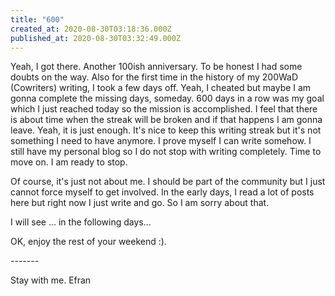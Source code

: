 ```yaml
---
title: "600"
created_at: 2020-08-30T03:18:36.000Z
published_at: 2020-08-30T03:32:49.000Z
---
```

Yeah, I got there. Another 100ish anniversary. To be honest I had some doubts on the way. Also for the first time in the history of my 200WaD (Cowriters) writing, I took a few days off. Yeah, I cheated but maybe I am gonna complete the missing days, someday. 600 days in a row was my goal which I just reached today so the mission is accomplished. I feel that there is about time when the streak will be broken and if that happens I am gonna leave. Yeah, it is just enough. It's nice to keep this writing streak but it's not something I need to have anymore. I prove myself I can write somehow. I still have my personal blog so I do not stop with writing completely. Time to move on. I am ready to stop. 

Of course, it's just not about me. I should be part of the community but I just cannot force myself to get involved. In the early days, I read a lot of posts here but right now I just write and go. So I am sorry about that. 

I will see ... in the following days...

  

OK, enjoy the rest of your weekend :).

\-------

Stay with me. Efran
